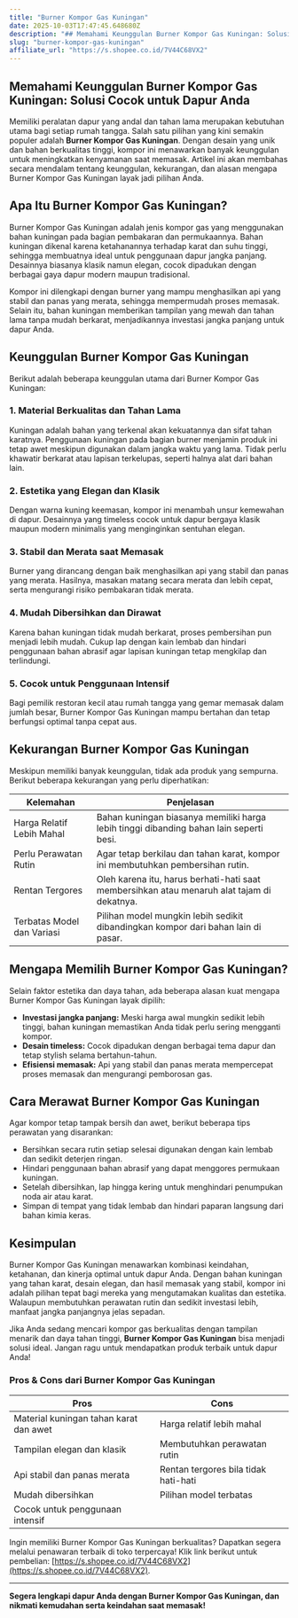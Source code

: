 ```yaml
---
title: "Burner Kompor Gas Kuningan"
date: 2025-10-03T17:47:45.648680Z
description: "## Memahami Keunggulan Burner Kompor Gas Kuningan: Solusi Cocok untuk Dapur Anda..."
slug: "burner-kompor-gas-kuningan"
affiliate_url: "https://s.shopee.co.id/7V44C68VX2"
---
```

## Memahami Keunggulan Burner Kompor Gas Kuningan: Solusi Cocok untuk Dapur Anda

Memiliki peralatan dapur yang andal dan tahan lama merupakan kebutuhan utama bagi setiap rumah tangga. Salah satu pilihan yang kini semakin populer adalah **Burner Kompor Gas Kuningan**. Dengan desain yang unik dan bahan berkualitas tinggi, kompor ini menawarkan banyak keunggulan untuk meningkatkan kenyamanan saat memasak. Artikel ini akan membahas secara mendalam tentang keunggulan, kekurangan, dan alasan mengapa Burner Kompor Gas Kuningan layak jadi pilihan Anda.

## Apa Itu Burner Kompor Gas Kuningan?

Burner Kompor Gas Kuningan adalah jenis kompor gas yang menggunakan bahan kuningan pada bagian pembakaran dan permukaannya. Bahan kuningan dikenal karena ketahanannya terhadap karat dan suhu tinggi, sehingga membuatnya ideal untuk penggunaan dapur jangka panjang. Desainnya biasanya klasik namun elegan, cocok dipadukan dengan berbagai gaya dapur modern maupun tradisional.

Kompor ini dilengkapi dengan burner yang mampu menghasilkan api yang stabil dan panas yang merata, sehingga mempermudah proses memasak. Selain itu, bahan kuningan memberikan tampilan yang mewah dan tahan lama tanpa mudah berkarat, menjadikannya investasi jangka panjang untuk dapur Anda.

## Keunggulan Burner Kompor Gas Kuningan

Berikut adalah beberapa keunggulan utama dari Burner Kompor Gas Kuningan:

### 1. Material Berkualitas dan Tahan Lama
Kuningan adalah bahan yang terkenal akan kekuatannya dan sifat tahan karatnya. Penggunaan kuningan pada bagian burner menjamin produk ini tetap awet meskipun digunakan dalam jangka waktu yang lama. Tidak perlu khawatir berkarat atau lapisan terkelupas, seperti halnya alat dari bahan lain.

### 2. Estetika yang Elegan dan Klasik
Dengan warna kuning keemasan, kompor ini menambah unsur kemewahan di dapur. Desainnya yang timeless cocok untuk dapur bergaya klasik maupun modern minimalis yang menginginkan sentuhan elegan.

### 3. Stabil dan Merata saat Memasak
Burner yang dirancang dengan baik menghasilkan api yang stabil dan panas yang merata. Hasilnya, masakan matang secara merata dan lebih cepat, serta mengurangi risiko pembakaran tidak merata.

### 4. Mudah Dibersihkan dan Dirawat
Karena bahan kuningan tidak mudah berkarat, proses pembersihan pun menjadi lebih mudah. Cukup lap dengan kain lembab dan hindari penggunaan bahan abrasif agar lapisan kuningan tetap mengkilap dan terlindungi.

### 5. Cocok untuk Penggunaan Intensif
Bagi pemilik restoran kecil atau rumah tangga yang gemar memasak dalam jumlah besar, Burner Kompor Gas Kuningan mampu bertahan dan tetap berfungsi optimal tanpa cepat aus.

## Kekurangan Burner Kompor Gas Kuningan

Meskipun memiliki banyak keunggulan, tidak ada produk yang sempurna. Berikut beberapa kekurangan yang perlu diperhatikan:

| Kelemahan                     | Penjelasan                                                  |
|------------------------------|--------------------------------------------------------------|
| Harga Relatif Lebih Mahal   | Bahan kuningan biasanya memiliki harga lebih tinggi dibanding bahan lain seperti besi. |
| Perlu Perawatan Rutin       | Agar tetap berkilau dan tahan karat, kompor ini membutuhkan pembersihan rutin.       |
| Rentan Tergores             | Oleh karena itu, harus berhati-hati saat membersihkan atau menaruh alat tajam di dekatnya. |
| Terbatas Model dan Variasi | Pilihan model mungkin lebih sedikit dibandingkan kompor dari bahan lain di pasar.  |

## Mengapa Memilih Burner Kompor Gas Kuningan?

Selain faktor estetika dan daya tahan, ada beberapa alasan kuat mengapa Burner Kompor Gas Kuningan layak dipilih:

- **Investasi jangka panjang:** Meski harga awal mungkin sedikit lebih tinggi, bahan kuningan memastikan Anda tidak perlu sering mengganti kompor.
- **Desain timeless:** Cocok dipadukan dengan berbagai tema dapur dan tetap stylish selama bertahun-tahun.
- **Efisiensi memasak:** Api yang stabil dan panas merata mempercepat proses memasak dan mengurangi pemborosan gas.

## Cara Merawat Burner Kompor Gas Kuningan

Agar kompor tetap tampak bersih dan awet, berikut beberapa tips perawatan yang disarankan:

- Bersihkan secara rutin setiap selesai digunakan dengan kain lembab dan sedikit deterjen ringan.
- Hindari penggunaan bahan abrasif yang dapat menggores permukaan kuningan.
- Setelah dibersihkan, lap hingga kering untuk menghindari penumpukan noda air atau karat.
- Simpan di tempat yang tidak lembab dan hindari paparan langsung dari bahan kimia keras.

## Kesimpulan

Burner Kompor Gas Kuningan menawarkan kombinasi keindahan, ketahanan, dan kinerja optimal untuk dapur Anda. Dengan bahan kuningan yang tahan karat, desain elegan, dan hasil memasak yang stabil, kompor ini adalah pilihan tepat bagi mereka yang mengutamakan kualitas dan estetika. Walaupun membutuhkan perawatan rutin dan sedikit investasi lebih, manfaat jangka panjangnya jelas sepadan.

Jika Anda sedang mencari kompor gas berkualitas dengan tampilan menarik dan daya tahan tinggi, **Burner Kompor Gas Kuningan** bisa menjadi solusi ideal. Jangan ragu untuk mendapatkan produk terbaik untuk dapur Anda!

### Pros & Cons dari Burner Kompor Gas Kuningan

| **Pros**                                    | **Cons**                                |
|--------------------------------------------|----------------------------------------|
| Material kuningan tahan karat dan awet    | Harga relatif lebih mahal            |
| Tampilan elegan dan klasik                | Membutuhkan perawatan rutin          |
| Api stabil dan panas merata               | Rentan tergores bila tidak hati-hati |
| Mudah dibersihkan                        | Pilihan model terbatas               |
| Cocok untuk penggunaan intensif          |                                        |

Ingin memiliki Burner Kompor Gas Kuningan berkualitas? Dapatkan segera melalui penawaran terbaik di toko terpercaya! Klik link berikut untuk pembelian: [https://s.shopee.co.id/7V44C68VX2](https://s.shopee.co.id/7V44C68VX2).

---

**Segera lengkapi dapur Anda dengan Burner Kompor Gas Kuningan, dan nikmati kemudahan serta keindahan saat memasak!**